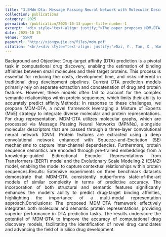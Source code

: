 ```yaml
---
title: "3.SMdm-Dta: Message Passing Neural Network with Molecular Descriptors and Mixture of Experts for Drug-Target Affinity Prediction"
collection: publications
category: 2025
permalink: /publication/2025-10-13-paper-title-number-1
excerpt: '<div style="text-align: justify;">The paper proposes MDM-DTA, a novel drug–target affinity prediction model that integrates molecular graphs, molecular descriptors, and protein semantic embeddings via a Mixture of Experts framework to achieve state-of-the-art performance.</div>'
date: 2025-10-15
venue: 'SSRN'
paperurl: 'http://xiongyujie.cn/files/mdm.pdf'
citation: '<br/><div style="text-align: justify;">Dai, Y., Tan, X., Wang, H., Ma, G., Yu-Jie, X., & Qiu, X. H. Mdm-Dta: Message Passing Neural Network with Molecular Descriptors and Mixture of Experts for Drug-Target Affinity Prediction. Available at SSRN 5315145</div>'
---
```


<div style="text-align: justify;">Background and Objective: Drug-target affinity (DTA) prediction is a pivotal task in computational drug discovery, enabling the estimation of binding affinities between small molecules and their target proteins.  This process is essential for reducing the costs, development time, and risks inherent in traditional drug development pipelines.  Current DTA prediction models primarily rely on separate extraction and concatenation of drug and protein features.  However, these models often fail to account for the complex semantic relationships within protein sequences, which limits their ability to accurately predict affinity.Methods: In response to these challenges, we propose MDM-DTA, a novel framework leveraging a Mixture of Experts (MoE) strategy to integrate diverse molecular and protein representations.  For drug representation, MDM-DTA utilizes molecular graphs, which are processed via Message Passing Neural Networks (MPNNs), alongside molecular descriptors that are passed through a three-layer convolutional neural network (CNN).  Protein features are extracted using a deep convolutional network enhanced with Squeeze-and-Excitation (SE) mechanisms to capture inter-channel dependencies.  Furthermore, protein sequence semantics are encoded through pre-trained embeddings from a knowledge-guided Bidirectional Encoder Representations from Transformers (BERT) model and the Evolutionary Scale Modeling 2 (ESM2) model, enabling the model to capture contextual relationships within protein sequences.Results: Extensive experiments on three benchmark datasets demonstrate that MDM-DTA consistently outperforms state-of-the-art models of similar complexity in terms of predictive accuracy.  The incorporation of both structural and semantic features significantly enhances the model's ability to predict drug-target binding affinities, highlighting the importance of a multi-modal representation approach.Conclusions: The proposed MDM-DTA framework effectively integrates both molecular and semantic protein representations, providing superior performance in DTA prediction tasks.  The results underscore the potential of MDM-DTA to improve the accuracy of computational drug discovery models, facilitating the identification of novel drug candidates and advancing the field of in silico drug development.</div>

<br/>
